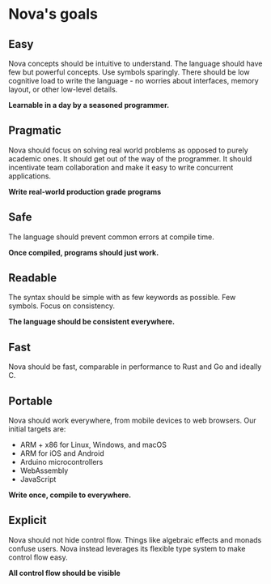 # Nova's goals

## Easy

Nova concepts should be intuitive to understand. The language should have few but powerful concepts. Use symbols sparingly. There should be low cognitive load to write the language - no worries about interfaces, memory layout, or other low-level details.

**Learnable in a day by a seasoned programmer.**

## Pragmatic

Nova should focus on solving real world problems as opposed to purely academic ones. It should get out of the way of the programmer. It should incentivate team collaboration and make it easy to write concurrent applications.

**Write real-world production grade programs**

## Safe

The language should prevent common errors at compile time.

**Once compiled, programs should just work.**

## Readable

The syntax should be simple with as few keywords as possible. Few symbols. Focus on consistency.

**The language should be consistent everywhere.**

## Fast

Nova should be fast, comparable in performance to Rust and Go and ideally C.

## Portable

Nova should work everywhere, from mobile devices to web browsers. Our initial targets are:

* ARM + x86 for Linux, Windows, and macOS
* ARM for iOS and Android
* Arduino microcontrollers
* WebAssembly
* JavaScript

**Write once, compile to everywhere.**

## Explicit

Nova should not hide control flow. Things like algebraic effects and monads confuse users. Nova instead leverages its flexible type system to make control flow easy.

**All control flow should be visible**
